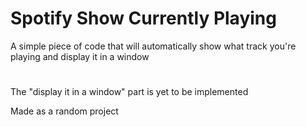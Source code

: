 # Spotify Show Currently Playing
A simple piece of code that will automatically show what track you're playing and display it in a window
#
The "display it in a window" part is yet to be implemented

Made as a random project
